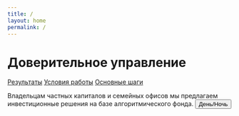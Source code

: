 ```yaml
---
title: /
layout: home
permalink: /
---
```

# Доверительное управление

[Результаты](https://ragve-hub.github.io/console-light/result) 
[Условия работы](https://ragve-hub.github.io/console-light/usloviya) 
[Основные шаги](https://ragve-hub.github.io/console-light/steps)

Владельцам частных капиталов и семейных офисов мы предлагаем инвестиционные решения на базе алгоритмического фонда.
<button id="theme-toggle">День/Ночь</button>
